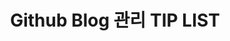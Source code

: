 ---
title: "Github Blog 관리 TIP LIST"
layout: collection
permalink: blog/management/
collection: management
redirect_from: "/management/"
sidebar:
  nav: "blog"
---
